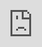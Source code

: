 ```yaml
---
layout: HackTheBox
title:  "HackTheBox - DevOops"
date:   2021-02-03 15:40:00 +0000
categories: Walkthrough HackTheBox
---
```

<p style="font-family:arial;">HackTheBox DevOops<br><br>
</p>
<iframe src="https://drive.google.com/file/d/1VUAjGNZzQKqGMDSWQJfyUOJj2EzLVf8J/preview" style="position:fixed; top:0px; left:0px; bottom:0px; right:0px; width:100%; height:100%; border:none; margin:0; padding:0; overflow:hidden; z-index:999999;"></iframe>

